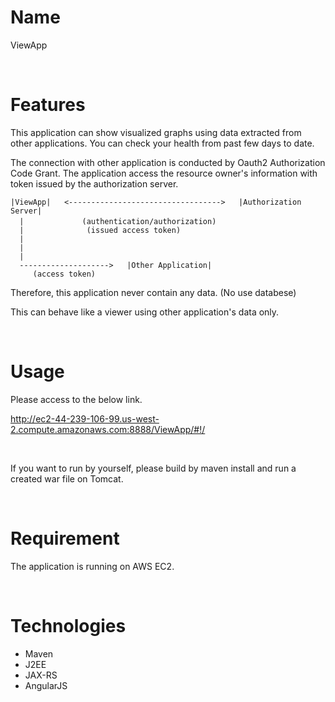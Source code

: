 # Name
ViewApp

<br>

# Features
 
This application can show visualized graphs using data extracted from other applications. 
You can check your health from past few days to date.

The connection with other application is conducted by Oauth2 Authorization Code Grant.
The application access the resource owner's information with token issued by the authorization server.

    |ViewApp|   <---------------------------------->   |Authorization Server|
      |             (authentication/authorization)　
      |              (issued access token)
      |      
      | 
      | 
      -------------------->   |Other Application|
         (access token)


Therefore, this application never contain any data. (No use databese)

This can behave like a viewer using other application's data only.

<br>

# Usage
Please access to the below link.<br>


<http://ec2-44-239-106-99.us-west-2.compute.amazonaws.com:8888/ViewApp/#!/>

<br>

If you want to run by yourself, please build by maven install and run a created war file on Tomcat.

<br>

# Requirement
The application is running on AWS EC2. 

<br>
 
# Technologies
* Maven 
* J2EE
* JAX-RS
* AngularJS
